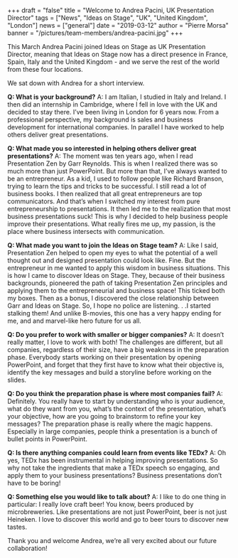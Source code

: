 +++
draft = "false"
title = "Welcome to Andrea Pacini, UK Presentation Director"
tags = ["News", "Ideas on Stage", "UK", "United Kingdom", "London"]
news = ["general"]
date = "2019-03-12"
author = "Pierre Morsa"
banner = "/pictures/team-members/andrea-pacini.jpg"
+++

This March Andrea Pacini joined Ideas on Stage as UK Presentation Director, meaning that Ideas on Stage now has a direct presence in France, Spain, Italy and the United Kingdom - and we serve the rest of the world from these four locations. 

We sat down with Andrea for a short interview.

**Q: What is your background?**
A: I am Italian, I studied in Italy and Ireland. I then did an internship in Cambridge, where I fell in love with the UK and decided to stay there. I’ve been living in London for 6 years now. From a professional perspective, my background is sales and business development for international companies. In parallel I have worked to help others deliver great presentations.

**Q: What made you so interested in helping others deliver great presentations?**
A: The moment was ten years ago, when I read Presentation Zen by Garr Reynolds. This is when I realized there was so much more than just PowerPoint. But more than that, I’ve always wanted to be an entrepreneur. As a kid, I used to follow people like Richard Branson, trying to learn the tips and tricks to be successful. I still read a lot of business books. I then realized that all great entrepreneurs are top communicators. And that’s when I switched my interest from pure entrepreneurship to presentations. It then led me to the realization that most business presentations suck! This is why I decided to help business people improve their presentations. What really fires me up, my passion, is the place where business intersects with communication.

**Q: What made you want to join the Ideas on Stage team?**
A: Like I said, Presentation Zen helped to open my eyes to what the potential of a well thought out and designed presentation could look like. Fine. But the entrepreneur in me wanted to apply this wisdom in business situations. This is how I came to discover Ideas on Stage. They, because of their business backgrounds, pioneered the path of taking Presentation Zen principles and applying them to the entrepreneurial and business space! This ticked both my boxes. Then as a bonus, I discovered the close relationship between Garr and Ideas on Stage. So, I hope no police are listening. . .I started stalking them! And unlike B-movies, this one has a very happy ending for me, and and marvel-like hero future for us all.

**Q: Do you prefer to work with smaller or bigger companies?**
A: It doesn’t really matter, I love to work with both! The challenges are different, but all companies, regardless of their size, have a big weakness in the preparation phase. Everybody starts working on their presentation by opening PowerPoint, and forget that they first have to know what their objective is, identify the key messages and build a storyline before working on the slides.

**Q: Do you think the preparation phase is where most companies fail?**
A: Definitely. You really have to start by understanding who is your audience, what do they want from you, what’s the context of the presentation, what’s your objective, how are you going to brainstorm to refine your key messages? The preparation phase is really where the magic happens. Especially in large companies, people think a presentation is a bunch of bullet points in PowerPoint.

**Q: Is there anything companies could learn from events like TEDx?**
A: Oh yes, TEDx has been instrumental in helping improving presentations. So why not take the ingredients that make a TEDx speech so engaging, and apply them to your business presentations? Business presentations don’t have to be boring!

**Q: Something else you would like to talk about?**
A: I like to do one thing in particular: I really love craft beer! You know, beers produced by microbreweries. Like presentations are not just PowerPoint, beer is not just Heineken. I love to discover this world and go to beer tours to discover new tastes.

Thank you and welcome Andrea, we’re all very excited about our future collaboration!


